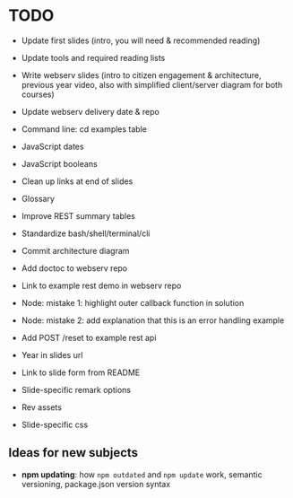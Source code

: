 # TODO

* Update first slides (intro, you will need & recommended reading)
* Update tools and required reading lists
* Write webserv slides (intro to citizen engagement & architecture, previous year video, also with simplified client/server diagram for both courses)
* Update webserv delivery date & repo
* Command line: cd examples table
* JavaScript dates
* JavaScript booleans
* Clean up links at end of slides
* Glossary
* Improve REST summary tables
* Standardize bash/shell/terminal/cli
* Commit architecture diagram
* Add doctoc to webserv repo
* Link to example rest demo in webserv repo
* Node: mistake 1: highlight outer callback function in solution
* Node: mistake 2: add explanation that this is an error handling example
* Add POST /reset to example rest api
* Year in slides url
* Link to slide form from README
* Slide-specific remark options

* Rev assets
* Slide-specific css



## Ideas for new subjects

* **npm updating**: how `npm outdated` and `npm update` work, semantic versioning, package.json version syntax
